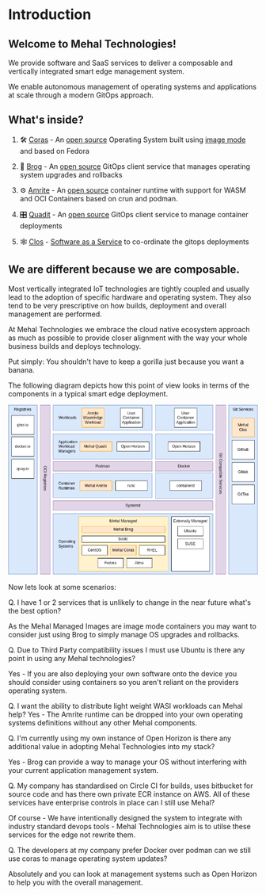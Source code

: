 # Introduction

## Welcome to Mehal Technologies!

We provide software and SaaS services to deliver a composable and vertically integrated smart edge management system. 

We enable autonomous management of operating systems and applications at scale through a modern GitOps approach.  

## What's inside?

1. 🛠️ [Coras](coras/README.md) - An [open source](https://github.com/mehal-tech/open-coras) Operating System built using [image mode](https://github.com/containers/bootc) and based on Fedora 

1. 👞 [Brog](brog/README.md) - An [open source](https://github.com/mehal-tech/brog) GitOps client service that manages operating system upgrades and rollbacks

1. ⚙️ [Amrite](amrite/README.md) - An [open source](https://github.com/mehal-tech/amrite) container runtime with support for WASM and OCI Containers based on crun and podman. 

1. 🎛️ [Quadit](quadit/README.md) - An [open source](https://github.com/ubiquitous-factory/quadit) GitOps client service to manage container deployments

1. 🕸 [Clos](clos/README.md) - [Software as a Service](https://mehal.tech/login) to co-ordinate the gitops deployments

## We are different because we are composable.

Most vertically integrated IoT technologies are tightly coupled and usually lead to the adoption of specific hardware and operating system. They also tend to be very prescriptive on how builds, deployment and overall management are performed. 

At Mehal Technologies we embrace the cloud native ecosystem approach as much as possible to provide closer alignment with the way your whole business builds and deploys technology. 

Put simply: You shouldn't have to keep a gorilla just because you want a banana. 

The following diagram depicts how this point of view looks in terms of the components in a typical smart edge deployment.

![component diagram](images/components.png)

Now lets look at some scenarios: 

Q. I have 1 or 2 services that is unlikely to change in the near future what's the best option? 

   As the Mehal Managed Images are image mode containers you may want to consider just using Brog to simply manage OS upgrades and rollbacks.

Q. Due to Third Party compatibility issues I must use Ubuntu is there any point in using any Mehal technologies?

   Yes - If you are also deploying your own software onto the device you should consider using containers so you aren't reliant on the providers operating system. 

Q. I want the ability to distribute light weight WASI workloads can Mehal help? 
   Yes - The Amrite runtime can be dropped into your own operating systems definitions without any other Mehal components. 

Q. I'm currently using my own instance of Open Horizon is there any additional value in adopting Mehal Technologies into my stack? 
   
   Yes - Brog can provide a way to manage your OS without interfering with your current application management system.

Q. My company has standardised on Circle CI for builds, uses bitbucket for source code and has there own private ECR instance on AWS. All of these services have enterprise controls in place can I still use Mehal?
   
   Of course - We have intentionally designed the system to integrate with industry standard devops tools - Mehal Technologies aim is to utilse these services for the edge not rewrite them. 

Q. The developers at my company prefer Docker over podman can we still use coras to manage operating system updates? 

   Absolutely and you can look at management systems such as Open Horizon to help you with the overall management.